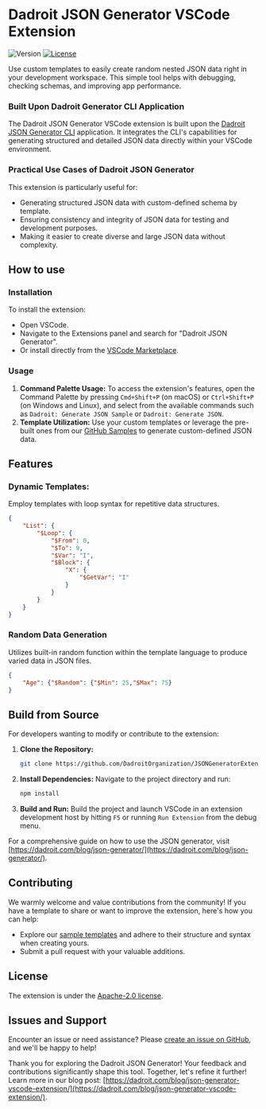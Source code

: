 # Dadroit JSON Generator VSCode Extension
![Version](https://img.shields.io/badge/version-1.1.2-brightgreen) [![License](https://img.shields.io/badge/license-Apache%202.0-blue.svg)](https://github.com/DadroitOrganization/JSONGeneratorExtension/blob/main/LICENSE)

Use custom templates to easily create random nested JSON data right in your development workspace. This simple tool helps with debugging, checking schemas, and improving app performance.

### **Built Upon Dadroit Generator CLI Application**

The Dadroit JSON Generator VSCode extension is built upon the [Dadroit JSON Generator CLI](https://github.com/DadroitOrganization/Generator/tree/main) application. It integrates the CLI's capabilities for generating structured and detailed JSON data directly within your VSCode environment. 

### Practical Use Cases of Dadroit JSON Generator

This extension is particularly useful for:

- Generating structured JSON data with custom-defined schema by template.
- Ensuring consistency and integrity of JSON data for testing and development purposes.
- Making it easier to create diverse and large JSON data without complexity.

## How to use

### **Installation**

To install the extension:

- Open VSCode.
- Navigate to the Extensions panel and search for "Dadroit JSON Generator".
- Or install directly from the [VSCode Marketplace](https://marketplace.visualstudio.com/items?itemName=Dadroit.dadroit-json-generator).

### **Usage**

1. **Command Palette Usage:**
    To access the extension's features, open the Command Palette by pressing `Cmd+Shift+P` (on macOS) or `Ctrl+Shift+P` (on Windows and Linux), and select from the available commands such as `Dadroit: Generate JSON Sample` or `Dadroit: Generate JSON`.
2. **Template Utilization:**
    Use your custom templates or leverage the pre-built ones from our [GitHub Samples](https://github.com/DadroitOrganization/Generator/tree/main/Samples) to generate custom-defined JSON data.

## **Features**

### **Dynamic Templates:**

Employ templates with loop syntax for repetitive data structures.

```json
{
	"List": {
		"$Loop": {
			"$From": 0,
			"$To": 9,
			"$Var": "I",
			"$Block": {
				"X": {
					"$GetVar": "I"
				}
			}
		}
	}
}
```

### **Random Data Generation**

Utilizes built-in random function within the template language to produce varied data in JSON files.

```json
{
    "Age": {"$Random": {"$Min": 25,"$Max": 75}
}
```

## **Build from Source**

For developers wanting to modify or contribute to the extension:

1. **Clone the Repository:**
   
    ```bash
    git clone https://github.com/DadroitOrganization/JSONGeneratorExtension.git
    ```
    
2. **Install Dependencies:** Navigate to the project directory and run:
   
    ```bash
    npm install
    ```
    
3. **Build and Run:** Build the project and launch VSCode in an extension development host by hitting `F5` or running `Run Extension` from the debug menu.

For a comprehensive guide on how to use the JSON generator, visit [https://dadroit.com/blog/json-generator/](https://dadroit.com/blog/json-generator/).

## Contributing

We warmly welcome and value contributions from the community! If you have a template to share or want to improve the extension, here's how you can help:

- Explore our [sample templates](https://github.com/DadroitOrganization/Generator/tree/main/Samples) and adhere to their structure and syntax when creating yours.
- Submit a pull request with your valuable additions.

## License

The extension is under the [Apache-2.0 license](https://github.com/DadroitOrganization/JSONGeneratorExtension/blob/main/LICENSE).

## Issues and Support

Encounter an issue or need assistance? Please [create an issue on GitHub](https://github.com/DadroitOrganization/JSONGeneratorExtension/issues), and we'll be happy to help!

Thank you for exploring the Dadroit JSON Generator! Your feedback and contributions significantly shape this tool. Together, let's refine it further! Learn more in our blog post: [https://dadroit.com/blog/json-generator-vscode-extension/](https://dadroit.com/blog/json-generator-vscode-extension/).
